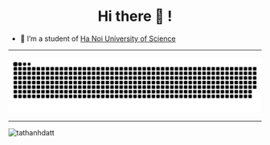 <h1 align="center"> Hi there 👋 ! </h1>

<!--
**tathanhdatt/tathanhdatt** is a ✨ _special_ ✨ repository because its `README.md` (this file) appears on your GitHub profile.

Here are some ideas to get you started:

- 🔭 I’m currently working on ...
- 🌱 I’m currently learning ...
- 👯 I’m looking to collaborate on ...
- 🤔 I’m looking for help with ...
- 💬 Ask me about ...
- 📫 How to reach me: ...
- 😄 Pronouns: ...
- ⚡ Fun fact: ...
-->
 - 🌱 I’m a student of [Ha Noi University of Science](http://hus.vnu.edu.vn) 
-----

<div align="center">
  <img  src="https://github.com/1999AZZAR/1999AZZAR/blob/main/resources/img/grid-snake.svg"/>
</div>

-----

<table style="width:100%;">
  <tr>
    <img align="left" src="https://github-readme-stats.vercel.app/api?username=tathanhdatt&bg_color=FFFFFF00&text_color=179fa3&show_icons=true&count_private=true&include_all_commits=true&theme=tokyonight" alt="tathanhdatt" width="60%"/>
  </tr>
</table>
